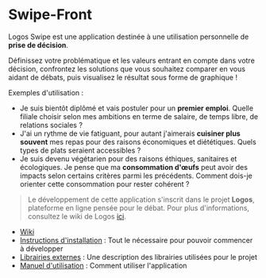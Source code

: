 Swipe-Front
===========

Logos Swipe est une application destinée à une utilisation personnelle de **prise de décision**.

Définissez votre problématique et les valeurs entrant en compte dans votre décision, confrontez les solutions que vous souhaitez comparer en vous aidant de débats, puis visualisez le résultat sous forme de graphique !

Exemples d'utilisation :
* Je suis bientôt diplômé et vais postuler pour un **premier emploi**. Quelle filiale choisir selon mes ambitions en terme de salaire, de temps libre, de relations sociales ?
* J'ai un rythme de vie fatiguant, pour autant j'aimerais **cuisiner plus souvent** mes repas pour des raisons économiques et diététiques. Quels types de plats seraient accessibles ?
* Je suis devenu végétarien pour des raisons éthiques, sanitaires et écologiques. Je pense que ma **consommation d'œufs** peut avoir des impacts selon certains critères parmi les précédents. Comment dois-je orienter cette consommation pour rester cohérent ?


> Le développement de cette application s'inscrit dans le projet **Logos**, plateforme en ligne pensée pour le débat.
> Pour plus d'informations, consultez le wiki de Logos [ici](http://wiki-logos.bitnamiapp.com/mediawiki/Main_Page).



* [Wiki](https://github.com/LogosProject/Swipe-Front/wiki/)
 * [Instructions d'installation](https://github.com/LogosProject/Swipe-Front/wiki/Instructions-d%27installation) : Tout le nécessaire pour pouvoir commencer à développer
 * [Librairies externes](https://github.com/LogosProject/Swipe-Front/wiki/Librairies-externes) : Une description des librairies utilisées pour le projet
 * [Manuel d'utilisation](https://github.com/LogosProject/Swipe-Front/wiki/Manuel-d%27utilisation) : Comment utiliser l'application
